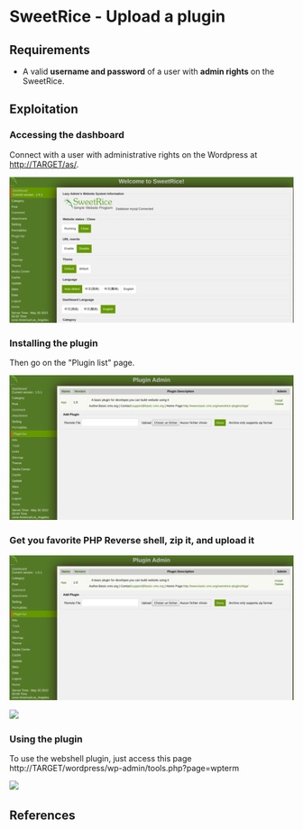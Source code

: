 # SweetRice - Upload a plugin

## Requirements

 - A valid **username and password** of a user with **admin rights** on the SweetRice.

## Exploitation

### Accessing the dashboard

Connect with a user with administrative rights on the Wordpress at [http://TARGET/as/](http://TARGET/as).

![](./imgs/dashboard.png)

### Installing the plugin

Then go on the "Plugin list" page.

![](./imgs/upload_plugin_sweetrice.png)

### Get you favorite PHP Reverse shell, zip it, and upload it

![](./imgs/upload_plugin_sweetrice.png)

![](./imgs/upload_wp_term.png)

### Using the plugin

To use the webshell plugin, just access this page http://TARGET/wordpress/wp-admin/tools.php?page=wpterm

![](./imgs/wpterm_webshell.png)

## References